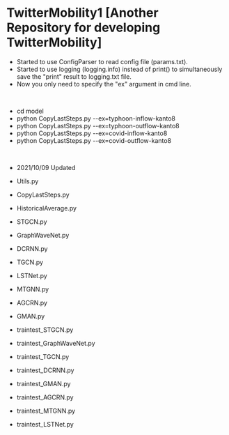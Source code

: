 # TwitterMobility1 [Another Repository for developing TwitterMobility]
* Started to use ConfigParser to read config file (params.txt). 
* Started to use logging (logging.info) instead of print() to simultaneously save the "print" result to logging.txt file.
* Now you only need to specify the "ex" argument in cmd line.

<br>

* cd model
* python CopyLastSteps.py --ex=typhoon-inflow-kanto8
* python CopyLastSteps.py --ex=typhoon-outflow-kanto8
* python CopyLastSteps.py --ex=covid-inflow-kanto8
* python CopyLastSteps.py --ex=covid-outflow-kanto8

<br>

* 2021/10/09 Updated
* Utils.py
* CopyLastSteps.py
* HistoricalAverage.py
* STGCN.py
* GraphWaveNet.py
* DCRNN.py
* TGCN.py
* LSTNet.py
* MTGNN.py
* AGCRN.py
* GMAN.py

* traintest_STGCN.py
* traintest_GraphWaveNet.py
* traintest_TGCN.py
* traintest_DCRNN.py
* traintest_GMAN.py
* traintest_AGCRN.py
* traintest_MTGNN.py
* traintest_LSTNet.py
